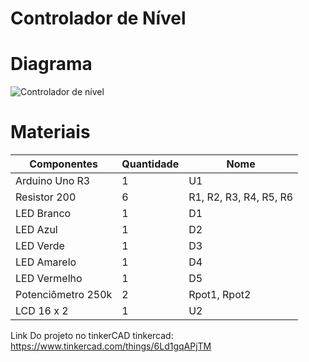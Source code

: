 # Controlador de Nível

# Diagrama
![Controlador de nível](https://user-images.githubusercontent.com/96671069/202850115-6394a4ab-2128-4e03-b858-f1946297a921.png)

# Materiais

|Componentes                  |Quantidade |Nome                    |
|---                          |---        |---                     |        
|Arduino Uno R3               |1          |         U1             |
|Resistor 200                 |6          | R1, R2, R3, R4, R5, R6 |
|LED Branco                   |1          |         D1             |
|LED Azul                     |1          |         D2             |
|LED Verde                    |1          |         D3             |
|LED Amarelo                  |1          |         D4             |
|LED Vermelho                 |1          |         D5             |
|Potenciômetro 250k           |2          |    Rpot1, Rpot2        |
|LCD 16 x 2                   |1          |         U2             |

Link Do projeto no tinkerCAD
tinkercad: https://www.tinkercad.com/things/6Ld1gqAPjTM
